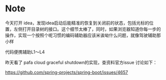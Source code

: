 # Note

今天打开 idea，发现idea启动后能精准的恢复到关闭前的状态，包括光标的位置，左侧打开目录树的接口。这个细节太棒了，同时，如果浏览器知道你每一步的操作，实现一个按照个呢习惯的编码辅助器应该米诶呦什么问题，就像驾驶辅助那小样

代码便携辅助L1～L4

昨天看了 pafa cloud graceful shutdown的实现，查资料官方issue 讨论如下：

https://github.com/spring-projects/spring-boot/issues/4657
